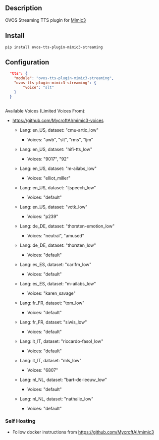 ## Description

OVOS Streaming TTS plugin for [Mimic3](https://github.com/MycroftAI/mimic3)

## Install

`pip install ovos-tts-plugin-mimic3-streaming`

## Configuration

```json
  "tts": {
    "module": "ovos-tts-plugin-mimic3-streaming",
    "ovos-tts-plugin-mimic3-streaming": {
        "voice": "slt"
    }
  }
 
```

Available Voices (Limited Voices From):
- https://github.com/MycroftAI/mimic3-voices
  - Lang: en_US, dataset: "cmu-artic_low"
    - Voices: "awb", "slt", "rms", "ljm"
  - Lang: en_US, dataset: "hifi-tts_low"
    - Voices: "9017", "92"
  - Lang: en_US, dataset: "m-ailabs_low"
    - Voices: "elliot_miller"
  - Lang: en_US, dataset: "ljspeech_low"
    - Voices: "default"
  - Lang: en_US, dataset: "vctk_low"
    - Voices: "p239"

  - Lang: de_DE, dataset: "thorsten-emotion_low"
    - Voices: "neutral", "amused"
  - Lang: de_DE, dataset: "thorsten_low"
    - Voices: "default"

  - Lang: es_ES, dataset: "carlfm_low"
    - Voices: "default"
  - Lang: es_ES, dataset: "m-ailabs_low"
    - Voices: "karen_savage"

  - Lang: fr_FR, dataset: "tom_low"
    - Voices: "default"
  - Lang: fr_FR, dataset: "siwis_low"
    - Voices: "default"

  - Lang: it_IT, dataset: "riccardo-fasol_low"
    - Voices: "default"
  - Lang: it_IT, dataset: "mls_low"
    - Voices: "6807"
  
  - Lang: nl_NL, dataset: "bart-de-leeuw_low"
    - Voices: "default"
  - Lang: nl_NL, dataset: "nathalie_low"
    - Voices: "default"

### Self Hosting
- Follow docker instructions from https://github.com/MycroftAI/mimic3

